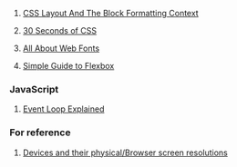 1) [CSS Layout And The Block Formatting Context](https://www.smashingmagazine.com/2017/12/understanding-css-layout-block-formatting-context/)

2) [30 Seconds of CSS](https://30-seconds.github.io/30-seconds-of-css/)

3) [All About Web Fonts](http://css-live.ru/articles/ischerpyvayushhee-rukovodstvo-po-strategiyam-zagruzki-veb-shriftov.html)

4) [Simple Guide to Flexbox](https://codeburst.io/a-simple-cheatsheet-for-flexbox-f5d3e1658447)


### JavaScript

1) [Event Loop Explained](https://medium.com/front-end-weekly/javascript-event-loop-explained-4cd26af121d4)


### For reference

1) [Devices and their physical/Browser screen resolutions](http://tripleodeon.com/assets/2011/12/table.html)

